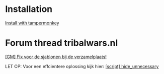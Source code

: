 # Installation
[Install with tampermonkey](https://raw.githubusercontent.com/iwantwin/tribalwars-scripts/master/fix_place/fix_place.user.js)

# Forum thread tribalwars.nl
[[GM] Fix voor de sjablonen bij de verzamelplaats!](https://forum.tribalwars.nl/index.php?threads/gm-fix-voor-de-sjablonen-bij-de-verzamelplaats.176893/#post-5255722)

LET OP:
Voor een effcientere oplossing kijk hier: [[script] hide_unnecessary](https://github.com/iwantwin/tribalwars-scripts/tree/master/hide_unnecessary)